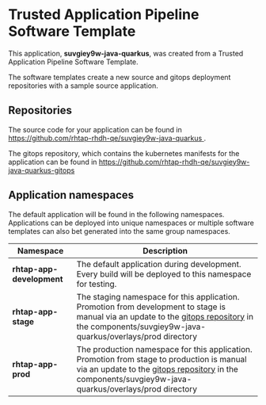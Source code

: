 # Trusted Application Pipeline Software Template

This application, **suvgiey9w-java-quarkus**, was created from a Trusted Application Pipeline Software Template.

The software templates create a new source and gitops deployment repositories with a sample source application. 

## Repositories

The source code for your application can be found in [https://github.com/rhtap-rhdh-qe/suvgiey9w-java-quarkus ](https://github.com/rhtap-rhdh-qe/suvgiey9w-java-quarkus ).
 
The gitops repository, which contains the kubernetes manifests for the application can be found in 
[https://github.com/rhtap-rhdh-qe/suvgiey9w-java-quarkus-gitops ](https://github.com/rhtap-rhdh-qe/suvgiey9w-java-quarkus-gitops ) 

## Application namespaces 

The default application will be found in the following namespaces. Applications can be deployed into unique namespaces or multiple software templates can also bet generated into the same group namespaces.  

|  Namespace   |  Description   |  
| -------- | -------- |   
| **rhtap-app-development** | The default application during development. Every build will be deployed to this namespace for testing. | 
| **rhtap-app-stage** | The staging namespace for this application. Promotion from development to stage is manual via an update to the [gitops repository](https://github.com/rhtap-rhdh-qe/suvgiey9w-java-quarkus-gitops ) in the components/suvgiey9w-java-quarkus/overlays/prod directory |  
| **rhtap-app-prod** | The production namespace for this application. Promotion from stage to production is manual via an update to the [gitops repository](https://github.com/rhtap-rhdh-qe/suvgiey9w-java-quarkus-gitops ) in the components/suvgiey9w-java-quarkus/overlays/prod directory | 